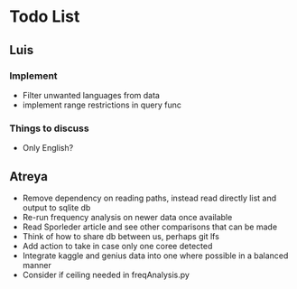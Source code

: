 # Todo List

## Luis

### Implement
* Filter unwanted languages from data
* implement range restrictions in query func

### Things to discuss
* Only English?

## Atreya

* Remove dependency on reading paths, instead read directly list and output to sqlite db
* Re-run frequency analysis on newer data once available
* Read Sporleder article and see other comparisons that can be made
* Think of how to share db between us, perhaps git lfs
* Add action to take in case only one coree detected
* Integrate kaggle and genius data into one where possible in a balanced manner
* Consider if ceiling needed in freqAnalysis.py
